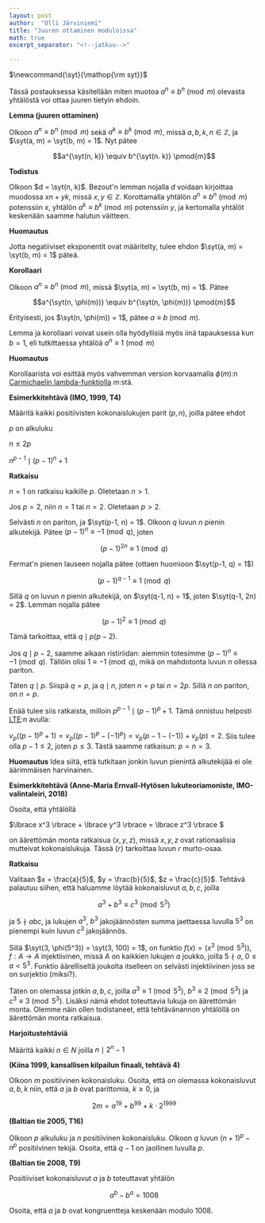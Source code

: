 ```yaml
---
layout: post
author:  "Olli Järviniemi"
title: "Juuren ottaminen moduloissa"
math: true
excerpt_separator: "<!--jatkuu-->"

---
```


<div class="hidden">
$\newcommand{\syt}{\mathop{\rm syt}}$
</div>

Tässä postauksessa käsitellään miten muotoa $a^n \equiv b^n \pmod{m}$ olevasta yhtälöstä voi ottaa juuren tietyin ehdoin.

<!--jatkuu-->

**Lemma (juuren ottaminen)**

Olkoon $a^n \equiv b^n \pmod{m}$ sekä $a^k \equiv b^k \pmod{m}$, missä $a, b, k, n \in \mathbb{Z}$, ja $\syt(a, m) = \syt(b, m) = 1$. Nyt pätee

$$a^{\syt(n, k)} \equiv b^{\syt(n. k)} \pmod{m}$$

**Todistus**

Olkoon $d = \syt(n, k)$. Bezout'n lemman nojalla $d$ voidaan kirjoittaa muodossa $xn + yk$, missä $x, y \in \mathbb{Z}$. Korottamalla yhtälön $a^n \equiv b^n \pmod{m}$ potenssiin $x$, yhtälön $a^k \equiv b^k \pmod{m}$ potenssiin $y$, ja kertomalla yhtälöt keskenään saamme halutun väitteen.

**Huomautus**

Jotta negatiiviset eksponentit ovat määritelty, tulee ehdon $\syt(a, m) = \syt(b, m) = 1$ päteä.


**Korollaari**

Olkoon $a^n \equiv b^n \pmod{m}$, missä $\syt(a, m) = \syt(b, m) = 1$. Pätee

$$a^{\syt(n, \phi(m))} \equiv b^{\syt(n, \phi(m))} \pmod{m}$$

Erityisesti, jos $\syt(n, \phi(m)) = 1$, pätee $a \equiv b \pmod{m}$.

Lemma ja korollaari voivat usein olla hyödyllisiä myös iinä tapauksessa kun $b = 1$, eli tutkittaessa yhtälöä $a^n \equiv 1 \pmod{m}$

**Huomautus**

Korollaarista voi esittää myös vahvemman version korvaamalla $\phi(m)$:n [Carmichaelin lambda-funktiolla](https://blog.matematiikkakilpailut.fi/2018/03/21/Carmichaelin-funktio.html) $m$:stä.

**Esimerkkitehtävä (IMO, 1999, T4)**

Määritä kaikki positiivisten kokonaislukujen parit $(p, n)$, joilla pätee ehdot

$p$ on alkuluku

$n \le 2p$

$n^{p-1} \mid (p-1)^n + 1$

**Ratkaisu**

$n = 1$ on ratkaisu kaikille $p$. Oletetaan $n > 1$.

Jos $p = 2$, niin $n = 1$ tai $n = 2$. Oletetaan $p > 2$.

Selvästi $n$ on pariton, ja $\syt(p-1, n) = 1$. Olkoon $q$ luvun $n$ pienin alkutekijä.  Pätee
$(p-1)^n \equiv -1 \pmod{q}$, joten

$$(p-1)^{2n} \equiv 1 \pmod{q}$$

Fermat'n pienen lauseen nojalla pätee (ottaen huomioon $\syt(p-1, q) = 1$)

$$(p-1)^{q-1} \equiv 1 \pmod{q}$$

Sillä $q$ on luvun $n$ pienin alkutekijä, on $\syt(q-1, n) = 1$, joten $\syt(q-1, 2n) = 2$. Lemman nojalla pätee

$$(p-1)^2 \equiv 1 \pmod{q}$$

Tämä tarkoittaa, että $q \mid p(p-2)$.

Jos $q \mid p-2$, saamme aikaan ristiriidan: aiemmin totesimme $(p-1)^n \equiv -1 \pmod{q}$. Tällöin olisi $1 \equiv -1 \pmod{q}$, mikä on mahdotonta luvun $n$ ollessa pariton.

Täten $q \mid p$. Siispä $q = p$, ja $q \mid n$, joten $n = p$ tai $n = 2p$. Sillä $n$ on pariton, on $n = p$.

Enää tulee siis ratkaista, milloin $p^{p-1} \mid (p-1)^p + 1$. Tämä onnistuu helposti [LTE](http://s3.amazonaws.com/aops-cdn.artofproblemsolving.com/resources/articles/lifting-the-exponent.pdf):n avulla:

$v_p((p-1)^p + 1) = v_p((p-1)^p - (-1)^p) = v_p(p-1 - (-1))  + v_p(p) = 2$. Siis tulee olla $p - 1 \le 2$, joten $p \le 3$. Tästä saamme ratkaisun: $p = n = 3$.

**Huomautus** Idea siitä, että tutkitaan jonkin luvun pienintä alkutekijää ei ole äärimmäisen harvinainen.


**Esimerkkitehtävä (Anne-Maria Ernvall-Hytösen lukuteoriamoniste, IMO-valintaleiri, 2018)**

Osoita, että yhtälöllä

$\lbrace x^3 \rbrace + \lbrace y^3 \rbrace = \lbrace z^3 \rbrace $

on äärettömän monta ratkaisua $(x, y, z)$, missä $x, y, z$ ovat rationaalisia mutteivat kokonaislukuja. Tässä $\lbrace r \rbrace$ tarkoittaa luvun $r$ murto-osaa.

**Ratkaisu**

Valitaan $x = \frac{a}{5}$, $y = \frac{b}{5}$, $z = \frac{c}{5}$. Tehtävä palautuu siihen, että haluamme löytää kokonaisluvut $a, b, c$, joilla

$$a^3 + b^3 \equiv c^3 \pmod{5^3}$$

ja $5 \nmid abc$, ja lukujen $a^3$, $b^3$ jakojäännösten summa jaettaessa luvulla $5^3$ on pienempi kuin luvun $c^3$ jakojäännös.

Sillä $\syt(3, \phi(5^3)) = \syt(3, 100) = 1$, on funktio $f(x) = (x^3 \pmod{5^3})$, $f : A \to A$ injektiivinen, missä $A$ on kaikkien lukujen $a$ joukko, joilla $5 \nmid a$, $0 \le a < 5^3$. Funktio äärelliseltä joukolta itselleen on selvästi injektiivinen joss se on surjektio (miksi?).

Täten on olemassa jotkin $a, b, c$, joilla $a^3 \equiv 1 \pmod{5^3}$, $b^3 \equiv 2 \pmod{5^3}$ ja $c^3 \equiv 3 \pmod{5^3}$. Lisäksi nämä ehdot toteuttavia lukuja on äärettömän monta. Olemme näin ollen todistaneet, että tehtävänannon yhtälöllä on äärettömän monta ratkaisua.


**Harjoitustehtäviä**

Määritä kaikki $n \in N$ joilla $n \mid 2^n - 1$

**(Kiina 1999, kansallisen kilpailun finaali, tehtävä 4)**

Olkoon $m$ positiivinen kokonaisluku. Osoita, että on olemassa kokonaisluvut $a, b, k$ niin, että $a$ ja $b$ ovat parittomia, $k \ge 0$, ja

$$2m = a^{19} + b^{99} + k \cdot 2^{1999}$$

**(Baltian tie 2005, T16)**

Olkoon $p$ alkuluku ja $n$ positiivinen kokonaisluku. Olkoon $q$ luvun $(n+1)^p - n^p$ positiivinen tekijä. Osoita, että $q-1$ on jaollinen luvulla $p$.

**(Baltian tie 2008, T9)**

Positiiviset kokonaisluvut $a$ ja $b$ toteuttavat yhtälön

$$a^b - b^a = 1008$$

Osoita, että $a$ ja $b$ ovat kongruentteja keskenään modulo $1008$.
